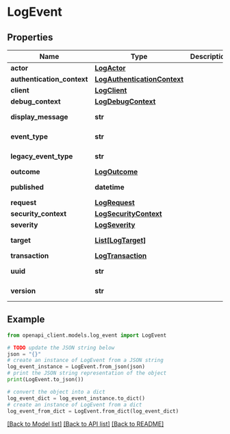 # LogEvent


## Properties

Name | Type | Description | Notes
------------ | ------------- | ------------- | -------------
**actor** | [**LogActor**](LogActor.md) |  | [optional] 
**authentication_context** | [**LogAuthenticationContext**](LogAuthenticationContext.md) |  | [optional] 
**client** | [**LogClient**](LogClient.md) |  | [optional] 
**debug_context** | [**LogDebugContext**](LogDebugContext.md) |  | [optional] 
**display_message** | **str** |  | [optional] [readonly] 
**event_type** | **str** |  | [optional] [readonly] 
**legacy_event_type** | **str** |  | [optional] [readonly] 
**outcome** | [**LogOutcome**](LogOutcome.md) |  | [optional] 
**published** | **datetime** |  | [optional] [readonly] 
**request** | [**LogRequest**](LogRequest.md) |  | [optional] 
**security_context** | [**LogSecurityContext**](LogSecurityContext.md) |  | [optional] 
**severity** | [**LogSeverity**](LogSeverity.md) |  | [optional] 
**target** | [**List[LogTarget]**](LogTarget.md) |  | [optional] [readonly] 
**transaction** | [**LogTransaction**](LogTransaction.md) |  | [optional] 
**uuid** | **str** |  | [optional] [readonly] 
**version** | **str** |  | [optional] [readonly] 

## Example

```python
from openapi_client.models.log_event import LogEvent

# TODO update the JSON string below
json = "{}"
# create an instance of LogEvent from a JSON string
log_event_instance = LogEvent.from_json(json)
# print the JSON string representation of the object
print(LogEvent.to_json())

# convert the object into a dict
log_event_dict = log_event_instance.to_dict()
# create an instance of LogEvent from a dict
log_event_from_dict = LogEvent.from_dict(log_event_dict)
```
[[Back to Model list]](../README.md#documentation-for-models) [[Back to API list]](../README.md#documentation-for-api-endpoints) [[Back to README]](../README.md)


